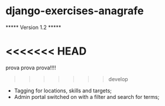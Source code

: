 django-exercises-anagrafe
=========================

***** Version 1.2 *****

<<<<<<< HEAD
=======
prova prova prova!!!! 
>>>>>>> develop
- Tagging for locations, skills and targets;
- Admin portal switched on with a filter and search for terms;



